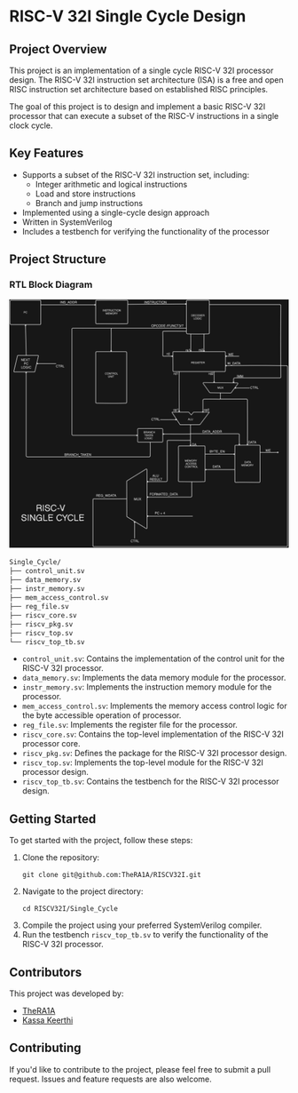 # RISC-V 32I Single Cycle Design

## Project Overview
This project is an implementation of a single cycle RISC-V 32I processor design. The RISC-V 32I instruction set architecture (ISA) is a free and open RISC instruction set architecture based on established RISC principles.

The goal of this project is to design and implement a basic RISC-V 32I processor that can execute a subset of the RISC-V instructions in a single clock cycle.

## Key Features
- Supports a subset of the RISC-V 32I instruction set, including:
  - Integer arithmetic and logical instructions
  - Load and store instructions
  - Branch and jump instructions
- Implemented using a single-cycle design approach
- Written in SystemVerilog
- Includes a testbench for verifying the functionality of the processor

## Project Structure
### RTL Block Diagram
![Router RTL Architecture](arch.png)

```
Single_Cycle/
├── control_unit.sv
├── data_memory.sv
├── instr_memory.sv
├── mem_access_control.sv
├── reg_file.sv
├── riscv_core.sv
├── riscv_pkg.sv
├── riscv_top.sv
└── riscv_top_tb.sv
```

- `control_unit.sv`: Contains the implementation of the control unit for the RISC-V 32I processor.
- `data_memory.sv`: Implements the data memory module for the processor.
- `instr_memory.sv`: Implements the instruction memory module for the processor.
- `mem_access_control.sv`: Implements the memory access control logic for the byte accessible operation of processor.
- `reg_file.sv`: Implements the register file for the processor.
- `riscv_core.sv`: Contains the top-level implementation of the RISC-V 32I processor core.
- `riscv_pkg.sv`: Defines the package for the RISC-V 32I processor design.
- `riscv_top.sv`: Implements the top-level module for the RISC-V 32I processor design.
- `riscv_top_tb.sv`: Contains the testbench for the RISC-V 32I processor design.

## Getting Started
To get started with the project, follow these steps:

1. Clone the repository:
   ```
   git clone git@github.com:TheRA1A/RISCV32I.git
   ```
2. Navigate to the project directory:
   ```
   cd RISCV32I/Single_Cycle
   ```
3. Compile the project using your preferred SystemVerilog compiler.
4. Run the testbench `riscv_top_tb.sv` to verify the functionality of the RISC-V 32I processor.

## Contributors
This project was developed by:
- [TheRA1A](https://github.com/TheRA1A)
- [Kassa Keerthi](https://github.com/kassakeerthi)

## Contributing
If you'd like to contribute to the project, please feel free to submit a pull request. Issues and feature requests are also welcome.

